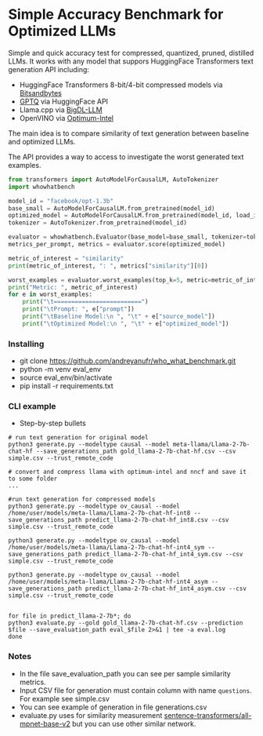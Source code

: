 # Simple Accuracy Benchmark for Optimized LLMs

Simple and quick accuracy test for compressed, quantized, pruned, distilled LLMs. It works with any model that suppors HuggingFace Transformers text generation API including:
* HuggingFace Transformers 8-bit/4-bit compressed models via [Bitsandbytes](https://huggingface.co/docs/transformers/main_classes/quantization#transformers.BitsAndBytesConfig)
* [GPTQ](https://huggingface.co/docs/transformers/main_classes/quantization#transformers.GPTQConfig) via HuggingFace API
* Llama.cpp via [BigDL-LLM](https://github.com/intel-analytics/BigDL/tree/main/python/llm)
* OpenVINO via [Optimum-Intel](https://github.com/huggingface/optimum-intel)

The main idea is to compare similarity of text generation between baseline and optimized LLMs.

The API provides a way to access to investigate the worst generated text examples.

```python
from transformers import AutoModelForCausalLM, AutoTokenizer
import whowhatbench

model_id = "facebook/opt-1.3b"
base_small = AutoModelForCausalLM.from_pretrained(model_id)
optimized_model = AutoModelForCausalLM.from_pretrained(model_id, load_in_4bit=True, device_map="auto")
tokenizer = AutoTokenizer.from_pretrained(model_id)

evaluator = whowhatbench.Evaluator(base_model=base_small, tokenizer=tokenizer)
metrics_per_prompt, metrics = evaluator.score(optimized_model)

metric_of_interest = "similarity"
print(metric_of_interest, ": ", metrics["similarity"][0])

worst_examples = evaluator.worst_examples(top_k=5, metric=metric_of_interest)
print("Metric: ", metric_of_interest)
for e in worst_examples:
    print("\t=========================")
    print("\tPrompt: ", e["prompt"])
    print("\tBaseline Model:\n ", "\t" + e["source_model"])
    print("\tOptimized Model:\n ", "\t" + e["optimized_model"])

```

### Installing

* git clone https://github.com/andreyanufr/who_what_benchmark.git
* python -m venv eval_env
* source eval_env/bin/activate
* pip install -r requirements.txt

### CLI example

* Step-by-step bullets
```
# run text generation for original model
python3 generate.py --modeltype causal --model meta-llama/Llama-2-7b-chat-hf --save_generations_path gold_llama-2-7b-chat-hf.csv --csv simple.csv --trust_remote_code

# convert and compress llama with optimum-intel and nncf and save it to some folder
...

#run text generation for compressed models
python3 generate.py --modeltype ov_causal --model /home/user/models/meta-llama/Llama-2-7b-chat-hf-int8 --save_generations_path predict_llama-2-7b-chat-hf_int8.csv --csv simple.csv --trust_remote_code

python3 generate.py --modeltype ov_causal --model /home/user/models/meta-llama/Llama-2-7b-chat-hf-int4_sym --save_generations_path predict_llama-2-7b-chat-hf_int4_sym.csv --csv simple.csv --trust_remote_code

python3 generate.py --modeltype ov_causal --model /home/user/models/meta-llama/Llama-2-7b-chat-hf-int4_asym --save_generations_path predict_llama-2-7b-chat-hf_int4_asym.csv --csv simple.csv --trust_remote_code


for file in predict_llama-2-7b*; do
python3 evaluate.py --gold gold_llama-2-7b-chat-hf.csv --prediction $file --save_evaluation_path eval_$file 2>&1 | tee -a eval.log
done
```

### Notes

* In the file save_evaluation_path you can see per sample similarity metrics.
* Input CSV file for generation must contain column with name `questions`. For example see simple.csv
* You can see example of generation in file generations.csv
* evaluate.py uses for similarity measurement [sentence-transformers/all-mpnet-base-v2](https://huggingface.co/sentence-transformers/all-mpnet-base-v2) but you can use other similar network.
